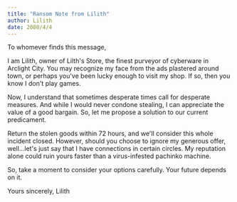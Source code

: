 ```yaml
---
title: "Ransom Note from Lilith"
author: Lilith
date: 2080/4/4
---
```

To whomever finds this message,

I am Lilith, owner of Lilth's Store, the finest purveyor of cyberware in Arclight City. You may recognize my face from the ads plastered around town, or perhaps you've been lucky enough to visit my shop. If so, then you know I don't play games.

Now, I understand that sometimes desperate times call for desperate measures. And while I would never condone stealing, I can appreciate the value of a good bargain. So, let me propose a solution to our current predicament.

Return the stolen goods within 72 hours, and we'll consider this whole incident closed. However, should you choose to ignore my generous offer, well...let's just say that I have connections in certain circles. My reputation alone could ruin yours faster than a virus-infested pachinko machine.

So, take a moment to consider your options carefully. Your future depends on it.

Yours sincerely,
Lilith
